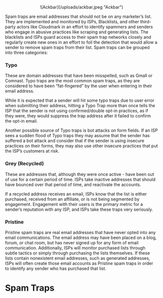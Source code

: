 <!-- TITLE: Spam Traps -->
<!-- SUBTITLE: IT'S A TRAP! -->


<center> ![Ackbar](/uploads/ackbar.jpeg "Ackbar") </center>


Spam traps are email addresses that should not be on any marketer’s list. They are implemented and monitored by ISPs, Blacklists, and other third-party actors like Cloudmark in an effort to identify spammers and senders who engage in abusive practices like scraping and generating lists. The blacklists and ISPs guard access to their spam trap networks closely and regularly create new ones in an effort to foil the detection that would allow a sender to remove spam traps from their list.
Spam traps can be grouped into three categories:

### Typo
These are domain addresses that have been misspelled, such as Gmall or Comnast.  Typo traps are the most common spam traps, as they are considered to have been “fat-fingered” by the user when entering in their email address. 

While it is expected that a sender will hit some typo traps due to user error when submitting their address, hitting a Typo Trap more than once tells the ISP that the sender is not using confirmed/double opt-in practices, as if they were, they would suppress the trap address after it failed to confirm the opt-in email.

Another possible source of Typo traps is bot attacks on form fields. If an ISP sees a sudden flood of Typo traps they may assume that the sender has suffered a bot attack and consider that if the sender is using insecure practices on their forms, they may also use other insecure practices that put the ISP’s customers at risk.

### Grey (Recycled) 
These are addresses that, although they were once active - have been out of use for a certain period of time. ISPs take inactive addresses that should have bounced over that period of time, and reactivate the accounts.  

If a recycled address receives an email, ISPs know that the list is either purchased, received from an affiliate, or is not being segmented by engagement.  Engagement with their users is the primary metric for a sender’s reputation with any ISP, and ISPs take these traps very seriously.

### Pristine  
Pristine spam traps are real email addresses that have never opted into any email communications. The email address may have been placed on a blog, forum, or chat room, but has never signed up for any form of email communication. Additionally, ISPs will monitor purchased lists through subtle tactics or simply through purchasing the lists themselves. If these lists contain nonexistent email addresses, such as generated addresses, ISPs will often create those email accounts as Pristine spam traps in order to identify any sender who has purchased that list.

# Spam Traps
